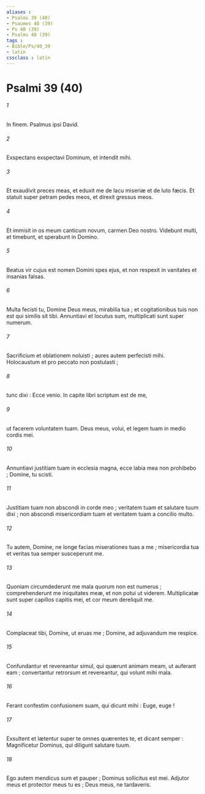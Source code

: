 ```yaml
---
aliases : 
- Psalmi 39 (40)
- Psaumes 40 (39)
- Ps 40 (39)
- Psalms 40 (39)
tags : 
- Bible/Ps/40_39
- latin
cssclass : latin
---
```


# Psalmi 39 (40)

###### 1
In finem. Psalmus ipsi David.
###### 2
Exspectans exspectavi Dominum, et intendit mihi.
###### 3
Et exaudivit preces meas, et eduxit me de lacu miseriæ et de luto fæcis. Et statuit super petram pedes meos, et direxit gressus meos.
###### 4
Et immisit in os meum canticum novum, carmen Deo nostro. Videbunt multi, et timebunt, et sperabunt in Domino.
###### 5
Beatus vir cujus est nomen Domini spes ejus, et non respexit in vanitates et insanias falsas.
###### 6
Multa fecisti tu, Domine Deus meus, mirabilia tua ; et cogitationibus tuis non est qui similis sit tibi. Annuntiavi et locutus sum, multiplicati sunt super numerum.
###### 7
Sacrificium et oblationem noluisti ; aures autem perfecisti mihi. Holocaustum et pro peccato non postulasti ;
###### 8
tunc dixi : Ecce venio. In capite libri scriptum est de me,
###### 9
ut facerem voluntatem tuam. Deus meus, volui, et legem tuam in medio cordis mei.
###### 10
Annuntiavi justitiam tuam in ecclesia magna, ecce labia mea non prohibebo ; Domine, tu scisti.
###### 11
Justitiam tuam non abscondi in corde meo ; veritatem tuam et salutare tuum dixi ; non abscondi misericordiam tuam et veritatem tuam a concilio multo.
###### 12
Tu autem, Domine, ne longe facias miserationes tuas a me ; misericordia tua et veritas tua semper susceperunt me.
###### 13
Quoniam circumdederunt me mala quorum non est numerus ; comprehenderunt me iniquitates meæ, et non potui ut viderem. Multiplicatæ sunt super capillos capitis mei, et cor meum dereliquit me.
###### 14
Complaceat tibi, Domine, ut eruas me ; Domine, ad adjuvandum me respice.
###### 15
Confundantur et revereantur simul, qui quærunt animam meam, ut auferant eam ; convertantur retrorsum et revereantur, qui volunt mihi mala.
###### 16
Ferant confestim confusionem suam, qui dicunt mihi : Euge, euge !
###### 17
Exsultent et lætentur super te omnes quærentes te, et dicant semper : Magnificetur Dominus, qui diligunt salutare tuum.
###### 18
Ego autem mendicus sum et pauper ; Dominus sollicitus est mei. Adjutor meus et protector meus tu es ; Deus meus, ne tardaveris.
